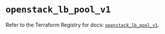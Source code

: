 # `openstack_lb_pool_v1`

Refer to the Terraform Registry for docs: [`openstack_lb_pool_v1`](https://registry.terraform.io/providers/terraform-provider-openstack/openstack/1.54.1/docs/resources/lb_pool_v1).

